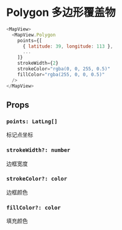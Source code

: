 # Polygon 多边形覆盖物

```javascript
<MapView>
  <MapView.Polygon
    points={[
      { latitude: 39, longitude: 113 },
      ...
    ]}
    strokeWidth={2}
    strokeColor="rgba(0, 0, 255, 0.5)"
    fillColor="rgba(255, 0, 0, 0.5)"
  />
</MapView>
```

## Props

### `points: LatLng[]`
标记点坐标

### `strokeWidth?: number`
边框宽度

### `strokeColor?: color`
边框颜色

### `fillColor?: color`
填充颜色